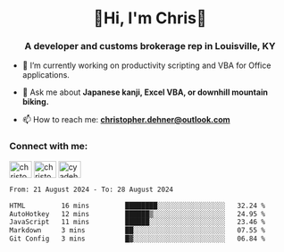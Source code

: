 <div class="main">
<h1 align="center">🌟Hi, I'm Chris🌟</h1>
<h3 align="center">A developer and customs brokerage rep in Louisville, KY</h3>

- 🔭 I’m currently working on productivity scripting and VBA for Office applications.

- 💬 Ask me about **Japanese kanji, Excel VBA, or downhill mountain biking.**

- 📫 How to reach me: **christopher.dehner@outlook.com**

<h3 align="left">Connect with me:</h3>
<p align="left">
<a href="https://linkedin.com/in/christopherdehnerii" target="blank"><img align="center" src="https://cdn.jsdelivr.net/npm/simple-icons@3.0.1/icons/linkedin.svg" alt="christopherdehnerii" height="30" width="40" /></a>
<a href="https://fb.com/christopherdehnerii" target="blank"><img align="center" src="https://cdn.jsdelivr.net/npm/simple-icons@3.0.1/icons/facebook.svg" alt="christopherdehnerii" height="30" width="40" /></a>
<a href="https://instagram.com/cyadehn" target="blank"><img align="center" src="https://cdn.jsdelivr.net/npm/simple-icons@3.0.1/icons/instagram.svg" alt="cyadehn" height="30" width="40" /></a>
</p>

<!--START_SECTION:waka-->

```txt
From: 21 August 2024 - To: 28 August 2024

HTML         16 mins         ████████░░░░░░░░░░░░░░░░░   32.24 %
AutoHotkey   12 mins         ██████▒░░░░░░░░░░░░░░░░░░   24.95 %
JavaScript   11 mins         ██████░░░░░░░░░░░░░░░░░░░   23.46 %
Markdown     3 mins          ██░░░░░░░░░░░░░░░░░░░░░░░   07.55 %
Git Config   3 mins          █▓░░░░░░░░░░░░░░░░░░░░░░░   06.84 %
```

<!--END_SECTION:waka-->
